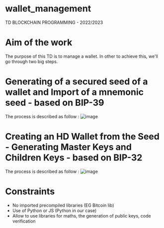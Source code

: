 # wallet_management

TD BLOCKCHAIN PROGRAMMING - 2022/2023

# Aim of the work
The purpose of this TD is to manage a wallet. In other to achieve this, we'll go through two big steps.

# Generating of a secured seed of a wallet and Import of a mnemonic seed - based on BIP-39
The process is described as follow :
![image](https://user-images.githubusercontent.com/72750889/193473920-78e05dbd-2902-45e0-b975-b5c838020439.png)

# Creating an HD Wallet from the Seed - Generating Master Keys and Children Keys - based on BIP-32
The process is described as follow :
![image](https://user-images.githubusercontent.com/72750889/193474009-a9043f13-f7ff-41ed-bebe-3873fcd68b16.png)

# Constraints
  - No imported precompiled libraries (EG Bitcoin lib)
  - Use of Python or JS (Python in our case)
  - Allow to use libraries for maths, the generation of public keys, code verification



